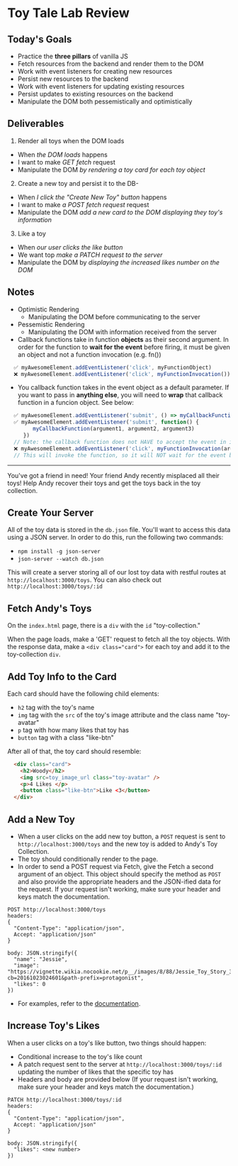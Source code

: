 # Toy Tale Lab Review

## Today's Goals

* Practice the **three pillars** of vanilla JS
* Fetch resources from the backend and render them to the DOM
* Work with event listeners for creating new resources
* Persist new resources to the backend
* Work with event listeners for updating existing resources
* Persist updates to existing resources on the backend
* Manipulate the DOM both pessemistically and optimistically

## Deliverables

1. Render all toys when the DOM loads

* When _the DOM loads_ happens
* I want to make _GET fetch_ request
* Manipulate the DOM _by rendering a toy card for each toy object_

2. Create a new toy and persist it to the DB-

* When _I click the "Create New Toy" button_ happens
* I want to make _a POST fetch request_ request
* Manipulate the DOM _add a new card to the DOM displaying they toy's information_

3. Like a toy

* When _our user clicks the like button_
* We want top _make a PATCH request to the server_
* Manipulate the DOM by _displaying the increased likes number on the DOM_

## Notes

* Optimistic Rendering
  * Manipulating the DOM before communicating to the server
* Pessemistic Rendering
  * Manipulating the DOM with information received from the server
* Callback functions take in function **objects** as their second argument. In order for the function to **wait for the event** before firing, it must be given an object and not a function invocation (e.g. fn())

```javascript
  ✅ myAwesomeElement.addEventListener('click', myFunctionObject)
  ❌ myAwesomeElement.addEventListener('click', myFunctionInvocation())
```

* You callback function takes in the event object as a default parameter. If you want to pass in **anything else**, you will need to **wrap** that callback function in a funcion object. See below:

```javascript
  ✅ myAwesomeElement.addEventListener('submit', () => myCallbackFunction(argument1, argument2, argument3))
  ✅ myAwesomeElement.addEventListener('submit', function() {
        myCallbackFunction(argument1, argument2, argument3)
     })
  // Note: the callback function does not HAVE to accept the event in it's parameter if it is not being used
  ❌ myAwesomeElement.addEventListener('click', myFunctionInvocation(argument1, argument2))
  // This will invoke the function, so it will NOT wait for the event before firing. Additionally, arguement1 is actually the event object since that is what gets passed into the callback function as the first parameter!! 😱
```

------------------------------------------------------------------

You've got a friend in need! Your friend Andy recently misplaced all their toys!
Help Andy recover their toys and get the toys back in the toy collection.

## Create Your Server

All of the toy data is stored in the `db.json` file. You'll want to access this
data using a JSON server. In order to do this, run the following two commands:

   * `npm install -g json-server`
   * `json-server --watch db.json`
   
This will create a server storing all of our lost toy data with restful routes
at `http://localhost:3000/toys`. You can also check out
`http://localhost:3000/toys/:id`

## Fetch Andy's Toys

On the `index.html` page, there is a `div` with the `id` "toy-collection."

When the page loads, make a 'GET' request to fetch all the toy objects. With the
response data, make a `<div class="card">` for each toy and add it to the
toy-collection `div`.

## Add Toy Info to the Card

Each card should have the following child elements:

  * `h2` tag with the toy's name
  * `img` tag with the `src` of the toy's image attribute and the class name "toy-avatar"
  * `p` tag with how many likes that toy has
  * `button` tag with a class "like-btn"

After all of that, the toy card should resemble:

```html
  <div class="card">
    <h2>Woody</h2>
    <img src=toy_image_url class="toy-avatar" />
    <p>4 Likes </p>
    <button class="like-btn">Like <3</button>
  </div>
```

## Add a New Toy

* When a user clicks on the add new toy button, a `POST` request is sent to `http://localhost:3000/toys` and the new toy is added to Andy's Toy Collection.
* The toy should conditionally render to the page.
* In order to send a POST request via Fetch, give the Fetch a second argument of an object. This object should specify the method as `POST` and also provide the appropriate headers and the JSON-ified data for the request. If your request isn't working, make sure your header and keys match the documentation.

```
POST http://localhost:3000/toys
headers: 
{
  "Content-Type": "application/json",
  Accept: "application/json"
}

body: JSON.stringify({
  "name": "Jessie",
  "image": "https://vignette.wikia.nocookie.net/p__/images/8/88/Jessie_Toy_Story_3.png/revision/latest?cb=20161023024601&path-prefix=protagonist",
  "likes": 0
})
```

* For examples, refer to the [documentation](https://developer.mozilla.org/en-US/docs/Web/API/Fetch_API/Using_Fetch#Supplying_request_options).

## Increase Toy's Likes

When a user clicks on a toy's like button, two things should happen:

  * Conditional increase to the toy's like count
  * A patch request sent to the server at `http://localhost:3000/toys/:id` updating the number of likes that the specific toy has
  * Headers and body are provided below (If your request isn't working, make sure your header and keys match the documentation.)
  
```
PATCH http://localhost:3000/toys/:id
headers: 
{
  "Content-Type": "application/json",
  Accept: "application/json"
}

body: JSON.stringify({
  "likes": <new number>
})
```
